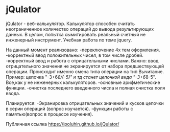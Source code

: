 # jQulator

jQulator - веб-калькулятор. Калькулятор способен считать неограниченное количество операций до вывода результирующих данных. В целом, попытка сымитировать реальный счетный не инженерный инструмент. Учебная работа по теме jquery.

На данный момент реализовано:
-переключение 4х тем оформления.
-корректный ввод положительных чисел, в том числе дробей.
-корректный ввод и работа с отрицательными числами. Важно: ввод отрицательного значения не экранируется от набора предшествующей операции. Происходит именно смена типа операции на тип Вычитание. Пример: цепочка
"-3+6*8/(-5)" и тд станет цепочкой вида "-3+6*8-5". Все,как у не инженерных
калькуляторов.
-основные арифметические функции.
-очистка последнего введенного числа и полная очистка поля ввода.

Планируется:
-Экранировка отрицательных значений и кусков цепочки в серии операций
(вопрос изучается).
-функции работы с памятью(вопрос в процессе изучения).

Публичная ссылка <https://ipoluhin.github.io/jQulator/>
